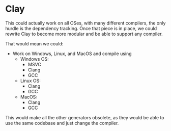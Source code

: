 # Clay

This could actually work on all OSes, with many different compilers, the only hurdle is the dependency tracking.
Once that piece is in place, we could rewrite Clay to become more modular and be able to support any compiler.

That would mean we could:

- Work on Windows, Linux, and MacOS and compile using
  - Windows OS:
    - MSVC
    - Clang
    - GCC
  - Linux OS:
    - Clang
    - GCC
  - MacOS:
    - Clang
    - GCC

This would make all the other generators obsolete, as they would be able to use the same codebase and just change the compiler.

